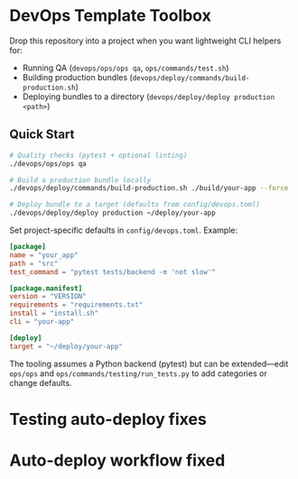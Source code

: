 # DevOps Template Toolbox

Drop this repository into a project when you want lightweight CLI helpers for:

- Running QA (`devops/ops/ops qa`, `ops/commands/test.sh`)
- Building production bundles (`devops/deploy/commands/build-production.sh`)
- Deploying bundles to a directory (`devops/deploy/deploy production <path>`)

## Quick Start
```bash
# Quality checks (pytest + optional linting)
./devops/ops/ops qa

# Build a production bundle locally
./devops/deploy/commands/build-production.sh ./build/your-app --force

# Deploy bundle to a target (defaults from config/devops.toml)
./devops/deploy/deploy production ~/deploy/your-app
```

Set project-specific defaults in `config/devops.toml`. Example:
```toml
[package]
name = "your_app"
path = "src"
test_command = "pytest tests/backend -m 'not slow'"

[package.manifest]
version = "VERSION"
requirements = "requirements.txt"
install = "install.sh"
cli = "your-app"

[deploy]
target = "~/deploy/your-app"
```

The tooling assumes a Python backend (pytest) but can be extended—edit `ops/ops`
and `ops/commands/testing/run_tests.py` to add categories or change defaults.
# Testing auto-deploy fixes
# Auto-deploy workflow fixed
